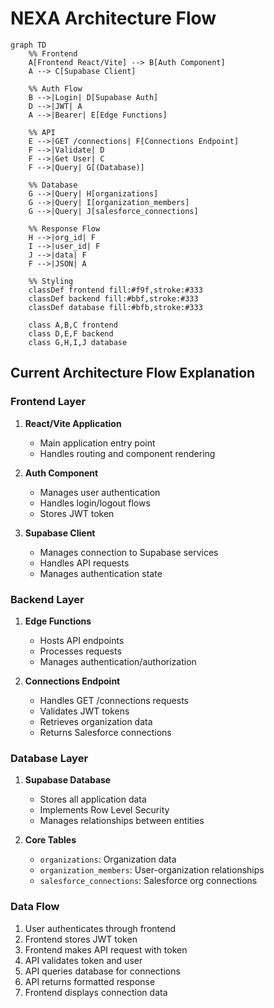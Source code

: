 # NEXA Architecture Flow

```mermaid
graph TD
    %% Frontend
    A[Frontend React/Vite] --> B[Auth Component]
    A --> C[Supabase Client]
    
    %% Auth Flow
    B -->|Login| D[Supabase Auth]
    D -->|JWT| A
    A -->|Bearer| E[Edge Functions]
    
    %% API
    E -->|GET /connections| F[Connections Endpoint]
    F -->|Validate| D
    F -->|Get User| C
    F -->|Query| G[(Database)]
    
    %% Database
    G -->|Query| H[organizations]
    G -->|Query| I[organization_members]
    G -->|Query| J[salesforce_connections]
    
    %% Response Flow
    H -->|org_id| F
    I -->|user_id| F
    J -->|data| F
    F -->|JSON| A

    %% Styling
    classDef frontend fill:#f9f,stroke:#333
    classDef backend fill:#bbf,stroke:#333
    classDef database fill:#bfb,stroke:#333
    
    class A,B,C frontend
    class D,E,F backend
    class G,H,I,J database
```

## Current Architecture Flow Explanation

### Frontend Layer
1. **React/Vite Application**
   - Main application entry point
   - Handles routing and component rendering

2. **Auth Component**
   - Manages user authentication
   - Handles login/logout flows
   - Stores JWT token

3. **Supabase Client**
   - Manages connection to Supabase services
   - Handles API requests
   - Manages authentication state

### Backend Layer
1. **Edge Functions**
   - Hosts API endpoints
   - Processes requests
   - Manages authentication/authorization

2. **Connections Endpoint**
   - Handles GET /connections requests
   - Validates JWT tokens
   - Retrieves organization data
   - Returns Salesforce connections

### Database Layer
1. **Supabase Database**
   - Stores all application data
   - Implements Row Level Security
   - Manages relationships between entities

2. **Core Tables**
   - `organizations`: Organization data
   - `organization_members`: User-organization relationships
   - `salesforce_connections`: Salesforce org connections

### Data Flow
1. User authenticates through frontend
2. Frontend stores JWT token
3. Frontend makes API request with token
4. API validates token and user
5. API queries database for connections
6. API returns formatted response
7. Frontend displays connection data 